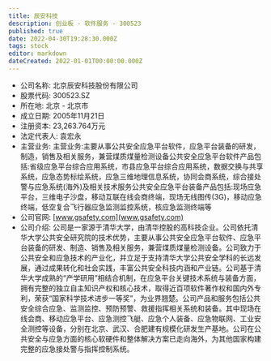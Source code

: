 ```yaml
---
title: 辰安科技
description: 创业板 - 软件服务 - 300523
published: true
date: 2022-04-30T19:28:30.000Z
tags: stock
editor: markdown
dateCreated: 2022-01-01T00:00:00.000Z
---
```


- 公司名称: 北京辰安科技股份有限公司
- 股票代码: 300523.SZ
- 所在地: 北京 - 北京市
- 成立日期: 2005年11月21日
- 注册资本: 23,263.764万元
- 法定代表人: 袁宏永
- 主营业务: 主营业务:主要从事公共安全应急平台软件，应急平台装备的研发，制造，销售及相关服务，兼营煤质煤量检测设备公共安全应急平台软件产品包括:省级应急平台综合应用系统，市县应急平台综合应用系统，数据交换与共享系统，应急态势标绘系统，应急三维地理信息系统，协同会商系统，综合接处警与应急系统(海外)及相关技术服务公共安全应急平台装备产品包括:现场应急平台，三维电子沙盘，移动互联在线会商终端，现场无线图传(3G)，移动应急终端，低空复合飞行器应急监测监控系统，核应急监测终端等
- 公司官网: [www.gsafety.com](www.gsafety.com)
- 公司介绍: 公司是一家源于清华大学，由清华控股的高科技企业。公司依托清华大学公共安全研究院的技术优势，主要从事公共安全应急平台软件、应急平台装备的研发、制造、销售及相关服务，兼营煤质煤量检测设备。公司致力于公共安全和应急技术的产业化，并立足于支持清华大学公共安全学科的长远发展，通过成果转化和社会实践，丰富公共安全科技内涵和产业链。公司基于清华大学成熟的“产学研用”相结合机制，在应急平台关键技术系统与装备方面，拥有完整的独立自主知识产权和核心技术，取得近百项软件著作权和国内外专利，荣获“国家科学技术进步一等奖”，为业界翘楚。公司产品和服务包括公共安全综合应急、监测监控、预防预警、救援指挥相关系统和装备。其中现场在线会商、移动应急平台、应急测控飞艇、应急个人装备、应急物联网、工业安全测控等设备，分别在北京、武汉、合肥建有规模化研发生产基地。公司在公共安全与应急方面的核心软硬件和整体解决方案已走向海外，为其他国家构建完整的应急接处警与指挥控制系统。


